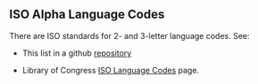 ## ISO Alpha Language Codes

There are ISO standards for 2- and 3-letter language codes. See:

- This list in a github [repository](https://github.com/datasets/language-codes)

- Library of Congress [ISO Language Codes](https://www.loc.gov/standards/iso639-2/langhome.html) page.
